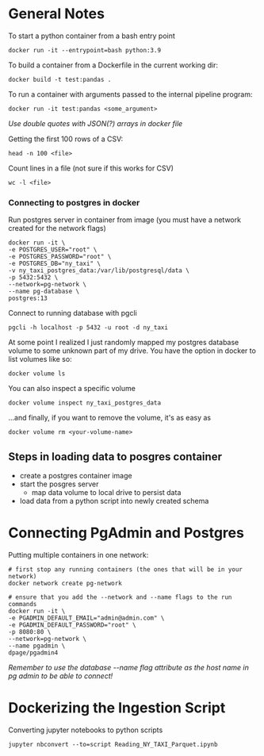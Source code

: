 # General Notes

To start a python container from a bash entry point
```
docker run -it --entrypoint=bash python:3.9
```

To build a container from a Dockerfile in the current working dir:
```
docker build -t test:pandas .
```

To run a container with arguments passed to the internal pipeline program:
```
docker run -it test:pandas <some_argument>
```

*Use double quotes with JSON(?) arrays in docker file*

Getting the first 100 rows of a CSV:
```
head -n 100 <file>
```

Count lines in a file (not sure if this works for CSV)
```
wc -l <file>
```

### Connecting to postgres in docker

Run postgres server in container from image (you must have a network created for the network flags)
```
docker run -it \
-e POSTGRES_USER="root" \
-e POSTGRES_PASSWORD="root" \
-e POSTGRES_DB="ny_taxi" \
-v ny_taxi_postgres_data:/var/lib/postgresql/data \
-p 5432:5432 \
--network=pg-network \
--name pg-database \
postgres:13
```

Connect to running database with pgcli
```
pgcli -h localhost -p 5432 -u root -d ny_taxi
```

At some point I realized I just randomly mapped my postgres database volume to
some unknown part of my drive. You have the option in docker to list volumes like so:
```
docker volume ls
```

You can also inspect a specific volume
```
docker volume inspect ny_taxi_postgres_data
```

...and finally, if you want to remove the volume, it's as easy as
```
docker volume rm <your-volume-name>
```

## Steps in loading data to posgres container
- create a postgres container image
- start the posgres server
    - map data volume to local drive to persist data
- load data from a python script into newly created schema

# Connecting PgAdmin and Postgres
Putting multiple containers in one network:
```
# first stop any running containers (the ones that will be in your network)
docker network create pg-network

# ensure that you add the --network and --name flags to the run commands
docker run -it \
-e PGADMIN_DEFAULT_EMAIL="admin@admin.com" \
-e PGADMIN_DEFAULT_PASSWORD="root" \
-p 8080:80 \
--network=pg-network \
--name pgadmin \
dpage/pgadmin4
```

*Remember to use the database --name flag attribute as the host name in pg admin to be able to connect!*

# Dockerizing the Ingestion Script
Converting jupyter notebooks to python scripts
```
jupyter nbconvert --to=script Reading_NY_TAXI_Parquet.ipynb
```
